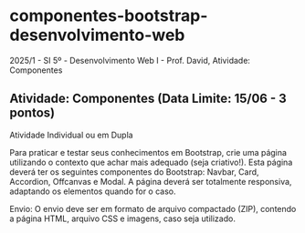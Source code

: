 # componentes-bootstrap-desenvolvimento-web
2025/1 - SI 5º - Desenvolvimento Web I - Prof. David, Atividade: Componentes

## Atividade: Componentes (Data Limite: 15/06 - 3 pontos)
Atividade Individual ou em Dupla

Para praticar e testar seus conhecimentos em Bootstrap, crie uma página utilizando o contexto que achar mais adequado (seja criativo!). Esta página deverá ter os seguintes componentes do Bootstrap: Navbar, Card, Accordion, Offcanvas e Modal. A página deverá ser totalmente responsiva, adaptando os elementos quando for o caso.

Envio: O envio deve ser em formato de arquivo compactado (ZIP), contendo a página HTML, arquivo CSS e imagens, caso seja utilizado.
